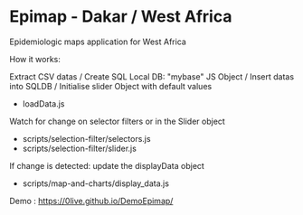 # Epimap - Dakar / West Africa


Epidemiologic maps application for West Africa


How it works:


Extract CSV datas / Create SQL Local DB: "mybase" JS Object / Insert datas into SQLDB / Initialise slider Object with default values
*  loadData.js


Watch for change on selector filters or in the Slider object
*  scripts/selection-filter/selectors.js
*  scripts/selection-filter/slider.js


If change is detected: update the displayData object
*  scripts/map-and-charts/display_data.js


Demo : https://0live.github.io/DemoEpimap/
